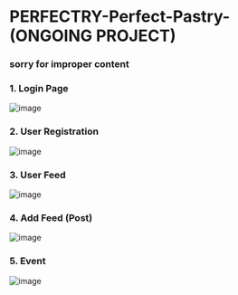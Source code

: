 <h1> PERFECTRY-Perfect-Pastry- (ONGOING PROJECT) </h1> 
<h3> sorry for improper content </h3>

<h3> 1. Login Page </h3>

![image](https://github.com/KesumaJaya/PERFECTRY-Perfect-Pastry-/assets/168359134/2fe584b6-8a7f-498d-a1b8-4f0fea018894)

<h3> 2. User Registration </h3>

![image](https://github.com/KesumaJaya/PERFECTRY-Perfect-Pastry-/assets/168359134/93e17948-77b3-417f-9b1e-e56e6f5db543)

<h3> 3. User Feed </h3>

![image](https://github.com/KesumaJaya/PERFECTRY-Perfect-Pastry-/assets/168359134/13080976-ff1c-41d2-a273-19072b8305a6)

<h3> 4. Add Feed (Post) </h3>

![image](https://github.com/KesumaJaya/PERFECTRY-Perfect-Pastry-/assets/168359134/07c8f117-5d27-4ab1-b4a7-c76f99b3cefa)

<h3> 5. Event </h3>

![image](https://github.com/KesumaJaya/PERFECTRY-Perfect-Pastry-/assets/168359134/1bb2c285-37b7-4fbf-ab27-268a10bbd177)

